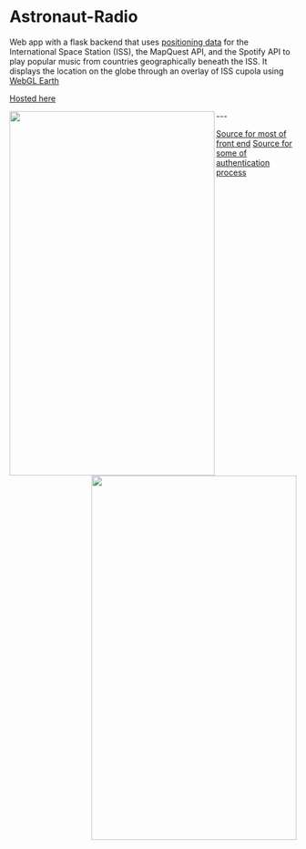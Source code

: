 # Astronaut-Radio

Web app with a flask backend that uses [positioning data](https://wheretheiss.at/) for the International Space Station (ISS), the MapQuest API, and the Spotify API to play popular music from countries geographically beneath the ISS. It displays the location on the globe through an overlay of ISS cupola using [WebGL Earth](http://www.webglearth.org/about)

[Hosted here](https://astronaut-radio.herokuapp.com/)
<div>
  <img align="left" src="https://user-images.githubusercontent.com/43427035/73148947-1fb06e00-407c-11ea-8219-988995c2772c.jpg" width="360" height="640">

  <img align="right" src="https://user-images.githubusercontent.com/43427035/73148957-2dfe8a00-407c-11ea-8c22-45d560ce3f48.jpg" width="360" height="640">
</div>
---

[Source for most of front end](https://codepen.io/moosasaadat/pen/WNNNaGo)
[Source for some of authentication process](https://github.com/drshrey/spotify-flask-auth-example/blob/master/main.py)


